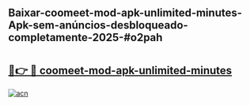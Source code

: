 ## Baixar-coomeet-mod-apk-unlimited-minutes-Apk-sem-anúncios-desbloqueado-completamente-2025-#o2pah

# <h2><a href="https://ainizakaria.my?title=coomeet-mod-apk-unlimited-minutes&ref=20M">🔗👉 🔴 coomeet-mod-apk-unlimited-minutes</a></h2>

[![acn](https://github.com/user-attachments/assets/0f9c940e-d8b0-45ae-aac7-cd30a18b3e1c)](https://ainizakaria.my?title=coomeet-mod-apk-unlimited-minutes&ref=20M)

